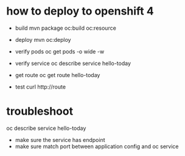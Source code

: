 # how to deploy to openshift 4

- build
 mvn package oc:build oc:resource
 
- deploy 
 mvn oc:deploy 

- verify pods 
oc get pods -o wide -w

- verify service
oc describe service hello-today

- get route
oc get route hello-today 

- test 
curl http://route

# troubleshoot 
oc describe service hello-today 
 - make sure the  service has endpoint
 - make sure match port between application config and oc service
 
 
 


 